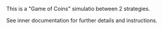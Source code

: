 This is a "Game of Coins" simulatio between 2 strategies.

See inner documentation for further details and instructions.
